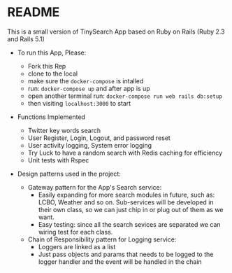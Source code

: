 # README

This is a small version of TinySearch App based on Ruby on Rails (Ruby 2.3 and Rails 5.1)

* To run this App, Please:
  - Fork this Rep
  - clone to the local
  - make sure the `docker-compose` is intalled
  - run: `docker-compose up` and after app is up
  - open another terminal run: `docker-compose run web rails db:setup`
  - then visiting `localhost:3000` to start

* Functions Implemented
  - Twitter key words search
  - User Register, Login, Logout, and password reset
  - User activity logging, System error logging
  - Try Luck to have a random search with Redis caching for efficiency
  - Unit tests with Rspec

* Design patterns used in the project:
  - Gateway pattern for the App's Search service:
    - Easily expanding for more search modules in future, such as: LCBO, Weather and so on. Sub-services will be developed in       their own class, so we can just chip in or plug out of them as we want.
    - Easy testing: since all the search sevices are separated we can wiring test for each class.
  - Chain of Responsibility pattern for Logging service:
    - Loggers are linked as a list
    - Just pass objects and params that needs to be logged to the logger handler and the event will be handled in the chain

